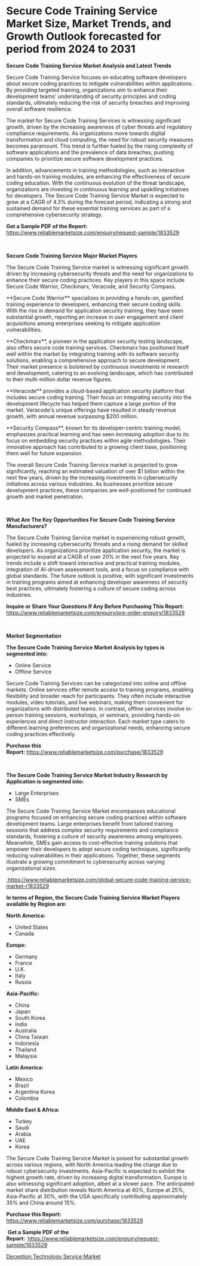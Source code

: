 <p><h1>Secure Code Training Service Market Size, Market Trends, and Growth Outlook forecasted for period from 2024 to 2031</h1></p><p><strong>Secure Code Training Service Market Analysis and Latest Trends</strong></p>
<p><p>Secure Code Training Service focuses on educating software developers about secure coding practices to mitigate vulnerabilities within applications. By providing targeted training, organizations aim to enhance their development teams' understanding of security principles and coding standards, ultimately reducing the risk of security breaches and improving overall software resilience.</p><p>The market for Secure Code Training Services is witnessing significant growth, driven by the increasing awareness of cyber threats and regulatory compliance requirements. As organizations move towards digital transformation and cloud computing, the need for robust security measures becomes paramount. This trend is further fueled by the rising complexity of software applications and the prevalence of data breaches, pushing companies to prioritize secure software development practices.</p><p>In addition, advancements in training methodologies, such as interactive and hands-on training modules, are enhancing the effectiveness of secure coding education. With the continuous evolution of the threat landscape, organizations are investing in continuous learning and upskilling initiatives for developers. The Secure Code Training Service Market is expected to grow at a CAGR of 4.3% during the forecast period, indicating a strong and sustained demand for these essential training services as part of a comprehensive cybersecurity strategy.</p></p>
<p><strong>Get a Sample PDF of the Report:&nbsp;</strong> <a href="https://www.reliablemarketsize.com/enquiry/request-sample/1833529?utm_campaign=1939&utm_medium=2&utm_source=Github&utm_content=ia&utm_term=01012025&utm_id=secure-code-training-service">https://www.reliablemarketsize.com/enquiry/request-sample/1833529</a></p>
<p>&nbsp;</p>
<p><strong>Secure Code Training Service Major Market Players</strong></p>
<p><p>The Secure Code Training Service market is witnessing significant growth driven by increasing cybersecurity threats and the need for organizations to enhance their secure coding practices. Key players in this space include Secure Code Warrior, Checkmarx, Veracode, and Security Compass.</p><p>**Secure Code Warrior** specializes in providing a hands-on, gamified training experience to developers, enhancing their secure coding skills. With the rise in demand for application security training, they have seen substantial growth, reporting an increase in user engagement and client acquisitions among enterprises seeking to mitigate application vulnerabilities.</p><p>**Checkmarx**, a pioneer in the application security testing landscape, also offers secure code training services. Checkmarx has positioned itself well within the market by integrating training with its software security solutions, enabling a comprehensive approach to secure development. Their market presence is bolstered by continuous investments in research and development, catering to an evolving landscape, which has contributed to their multi-million dollar revenue figures.</p><p>**Veracode** provides a cloud-based application security platform that includes secure coding training. Their focus on integrating security into the development lifecycle has helped them capture a large portion of the market. Veracode's unique offerings have resulted in steady revenue growth, with annual revenue surpassing $200 million.</p><p>**Security Compass**, known for its developer-centric training model, emphasizes practical learning and has seen increasing adoption due to its focus on embedding security practices within agile methodologies. Their innovative approach has contributed to a growing client base, positioning them well for future expansion.</p><p>The overall Secure Code Training Service market is projected to grow significantly, reaching an estimated valuation of over $1 billion within the next few years, driven by the increasing investments in cybersecurity initiatives across various industries. As businesses prioritize secure development practices, these companies are well-positioned for continued growth and market penetration.</p></p>
<p>&nbsp;</p>
<p><strong>What Are The Key Opportunities For Secure Code Training Service Manufacturers?</strong></p>
<p><p>The Secure Code Training Service market is experiencing robust growth, fueled by increasing cybersecurity threats and a rising demand for skilled developers. As organizations prioritize application security, the market is projected to expand at a CAGR of over 20% in the next five years. Key trends include a shift toward interactive and practical training modules, integration of AI-driven assessment tools, and a focus on compliance with global standards. The future outlook is positive, with significant investments in training programs aimed at enhancing developer awareness of security best practices, ultimately fostering a culture of secure coding across industries.</p></p>
<p><strong>Inquire or Share Your Questions If Any Before Purchasing This Report:</strong> <a href="https://www.reliablemarketsize.com/enquiry/pre-order-enquiry/1833529?utm_campaign=1939&utm_medium=2&utm_source=Github&utm_content=ia&utm_term=01012025&utm_id=secure-code-training-service">https://www.reliablemarketsize.com/enquiry/pre-order-enquiry/1833529</a></p>
<p>&nbsp;</p>
<p><strong>Market Segmentation</strong></p>
<p><strong>The Secure Code Training Service Market Analysis by types is segmented into:</strong></p>
<p><ul><li>Online Service</li><li>Offline Service</li></ul></p>
<p><p>Secure Code Training Services can be categorized into online and offline markets. Online services offer remote access to training programs, enabling flexibility and broader reach for participants. They often include interactive modules, video tutorials, and live webinars, making them convenient for organizations with distributed teams. In contrast, offline services involve in-person training sessions, workshops, or seminars, providing hands-on experiences and direct instructor interaction. Each market type caters to different learning preferences and organizational needs, enhancing secure coding practices effectively.</p></p>
<p><strong>Purchase this Report:&nbsp;</strong><a href="https://www.reliablemarketsize.com/purchase/1833529?utm_campaign=1939&utm_medium=2&utm_source=Github&utm_content=ia&utm_term=01012025&utm_id=secure-code-training-service">https://www.reliablemarketsize.com/purchase/1833529</a></p>
<p>&nbsp;</p>
<p><strong>The Secure Code Training Service Market Industry Research by Application is segmented into:</strong></p>
<p><ul><li>Large Enterprises</li><li>SMEs</li></ul></p>
<p><p>The Secure Code Training Service Market encompasses educational programs focused on enhancing secure coding practices within software development teams. Large enterprises benefit from tailored training sessions that address complex security requirements and compliance standards, fostering a culture of security awareness among employees. Meanwhile, SMEs gain access to cost-effective training solutions that empower their developers to adopt secure coding techniques, significantly reducing vulnerabilities in their applications. Together, these segments illustrate a growing commitment to cybersecurity across varying organizational sizes.</p></p>
<p><a href="https://www.reliablemarketsize.com/global-secure-code-training-service-market-r1833529?utm_campaign=1939&utm_medium=2&utm_source=Github&utm_content=ia&utm_term=01012025&utm_id=secure-code-training-service">&nbsp;https://www.reliablemarketsize.com/global-secure-code-training-service-market-r1833529</a></p>
<p><strong>In terms of Region, the Secure Code Training Service Market Players available by Region are:</strong></p>
<p>
    <p> <strong> North America: </strong>
        <ul>
            <li>United States</li>
            <li>Canada</li>
        </ul>
        </p> 
    <p> <strong> Europe: </strong>
        <ul>
            <li>Germany</li>
            <li>France</li>
            <li>U.K.</li>
            <li>Italy</li>
            <li>Russia</li>
        </ul>
        </p> 
    <p> <strong> Asia-Pacific: </strong>
        <ul>
            <li>China</li>
            <li>Japan</li>
            <li>South Korea</li>
            <li>India</li>
            <li>Australia</li>
            <li>China Taiwan</li>
            <li>Indonesia</li>
            <li>Thailand</li>
            <li>Malaysia</li>
        </ul>
        </p> 
    <p> <strong> Latin America: </strong>
        <ul>
            <li>Mexico</li>
            <li>Brazil</li>
            <li>Argentina Korea</li>
            <li>Colombia</li>
        </ul>
        </p> 
    <p> <strong> Middle East & Africa: </strong>
        <ul>
            <li>Turkey</li>
            <li>Saudi</li>
            <li>Arabia</li>
            <li>UAE</li>
            <li>Korea</li>
        </ul>
    </p>
    </p>
<p><p>The Secure Code Training Service Market is poised for substantial growth across various regions, with North America leading the charge due to robust cybersecurity investments. Asia-Pacific is expected to exhibit the highest growth rate, driven by increasing digital transformation. Europe is also witnessing significant adoption, albeit at a slower pace. The anticipated market share distribution reveals North America at 40%, Europe at 25%, Asia-Pacific at 30%, with the USA specifically contributing approximately 35% and China around 15%.</p></p>
<p><strong>Purchase this Report: </strong><a href="https://www.reliablemarketsize.com/purchase/1833529?utm_campaign=1939&utm_medium=2&utm_source=Github&utm_content=ia&utm_term=01012025&utm_id=secure-code-training-service">https://www.reliablemarketsize.com/purchase/1833529</a></p>
<p>&nbsp;<strong>Get a Sample PDF of the Report:&nbsp;&nbsp;</strong><a href="https://www.reliablemarketsize.com/enquiry/request-sample/1833529?utm_campaign=1939&utm_medium=2&utm_source=Github&utm_content=ia&utm_term=01012025&utm_id=secure-code-training-service">https://www.reliablemarketsize.com/enquiry/request-sample/1833529</a></p>
<p><strong></strong></p>
<p><p><a href="https://github.com/PeterParrish5/Market-Research-Report-List-7/blob/main/deception-technology-service-market.md?utm_campaign=1939&utm_medium=2&utm_source=Github&utm_content=ia&utm_term=01012025&utm_id=secure-code-training-service">Deception Technology Service Market</a></p></p>